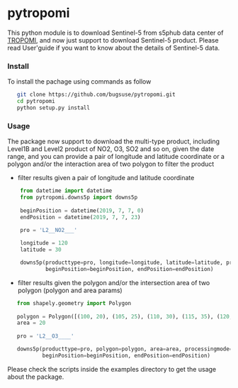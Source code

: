 # pytropomi
This python module is to download Sentinel-5 from s5phub data center of [TROPOMI](http://www.tropomi.eu), and now just support to download Sentinel-5 product.
Please read User'guide if you want to know about the details of Sentinel-5 data. 

### Install

To install the pachage using commands as follow

```bash
   git clone https://github.com/bugsuse/pytropomi.git
   cd pytropomi
   python setup.py install
```

### Usage

The package now support to download the multi-type product, including Level1B and Level2 product of NO2, O3, SO2 and so on, given the date range, and you can provide a pair of longitude and latitude coordinate or a polygon and/or the interaction area of two polygon to filter the product     

* filter results given a pair of longitude and latitude coordinate

```python
    from datetime import datetime
    from pytropomi.downs5p import downs5p
    
    beginPosition = datetime(2019, 7, 7, 0)
    endPosition = datetime(2019, 7, 7, 23)
    
    pro = 'L2__NO2___'

    longitude = 120
    latitude = 30

    downs5p(producttype=pro, longitude=longitude, latitude=latitude, processingmode='Near real time',
            beginPosition=beginPosition, endPosition=endPosition)
```

* filter results given the polygon and/or the intersection area of two polygon (polygon and area params) 
```python
   from shapely.geometry import Polygon
   
   polygon = Polygon([(100, 20), (105, 25), (110, 30), (115, 35), (120, 30), (125, 25), (130, 20), (120,
   area = 20
    
   pro = 'L2__O3____'

   downs5p(producttype=pro, polygon=polygon, area=area, processingmode='Near real time', 
           beginPosition=beginPosition, endPosition=endPosition)
```

Please check the scripts inside the examples directory to get the usage about the package.

